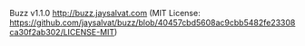 Buzz v1.1.0 http://buzz.jaysalvat.com (MIT License: https://github.com/jaysalvat/buzz/blob/40457cbd5608ac9cbb5482fe23308ca30f2ab302/LICENSE-MIT)
